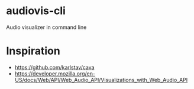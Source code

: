 # audiovis-cli
Audio visualizer in command line


# Inspiration

- https://github.com/karlstav/cava
- https://developer.mozilla.org/en-US/docs/Web/API/Web_Audio_API/Visualizations_with_Web_Audio_API
